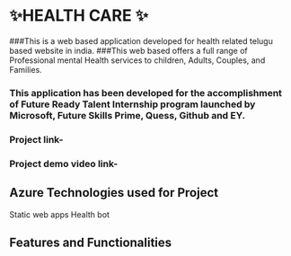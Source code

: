 # ✨HEALTH CARE ✨

###This is a web based application developed for health related telugu based website in india.
###This web based offers a full range of Professional mental Health services to children, Adults, Couples, and Families. 

### This application has been developed for the accomplishment of Future Ready Talent Internship program launched by Microsoft, Future Skills Prime, Quess, Github and EY.
### Project link-
### Project demo video link-
## Azure Technologies used for Project
Static web apps
Health bot
## Features and Functionalities
